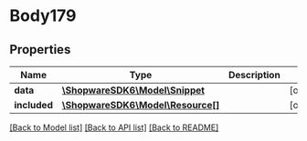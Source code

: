 # Body179

## Properties
Name | Type | Description | Notes
------------ | ------------- | ------------- | -------------
**data** | [**\ShopwareSDK6\Model\Snippet**](Snippet.md) |  | [optional] 
**included** | [**\ShopwareSDK6\Model\Resource[]**](Resource.md) |  | [optional] 

[[Back to Model list]](../../README.md#documentation-for-models) [[Back to API list]](../../README.md#documentation-for-api-endpoints) [[Back to README]](../../README.md)


